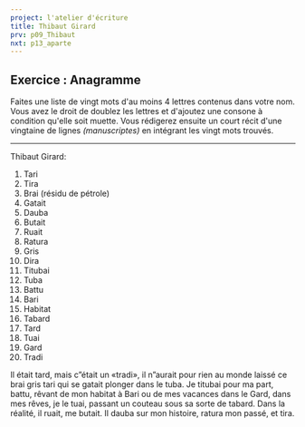 ```yaml
---
project: l'atelier d'écriture
title: Thibaut Girard
prv: p09_Thibaut
nxt: p13_aparte
---
```

## Exercice : Anagramme
Faites une liste de vingt mots d'au moins 4 lettres contenus dans votre nom. Vous avez le droit de doublez les lettres et d'ajoutez une consone à condition qu'elle soit muette.
Vous rédigerez ensuite un court récit d'une vingtaine de lignes _(manuscriptes)_ en intégrant les vingt mots trouvés.

---

Thibaut Girard:

1. Tari
1. Tira
1. Brai (résidu de pétrole)
1. Gatait
1. Dauba
1. Butait
1. Ruait
1. Ratura
1. Gris
1. Dira
1. Titubai
1. Tuba
1. Battu
1. Bari
1. Habitat
1. Tabard
1. Tard
1. Tuai
1. Gard
1. Tradi

Il était tard, mais c”était un «tradi», il n”aurait pour rien au monde laissé ce brai gris tari qui se gatait plonger dans le tuba. Je titubai pour ma part, battu, rêvant de mon habitat à Bari ou de mes vacances dans le Gard, dans mes rêves, je le tuai, passant un couteau sous sa sorte de tabard. Dans la réalité, il ruait, me butait. Il dauba sur mon histoire, ratura mon passé, et tira.